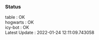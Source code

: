 ### Status


table : OK  
hogwarts : OK  
icy-bot : OK  
Latest Update : 2022-01-24 12:11:09.743058
